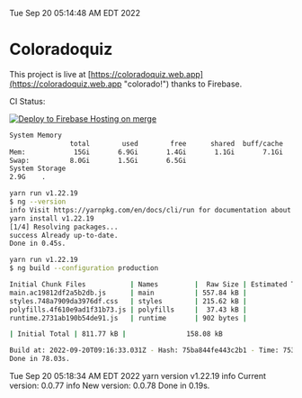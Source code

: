Tue Sep 20 05:14:48 AM EDT 2022

# Coloradoquiz


This project is live at [https://coloradoquiz.web.app](https://coloradoquiz.web.app "colorado!") thanks to Firebase.

CI Status: 

[![Deploy to Firebase Hosting on merge](https://github.com/teamkushal/coloradoquiz/actions/workflows/firebase-hosting-merge.yml/badge.svg)](https://github.com/teamkushal/coloradoquiz/actions/workflows/firebase-hosting-merge.yml)

```bash
System Memory
               total        used        free      shared  buff/cache   available
Mem:            15Gi       6.9Gi       1.4Gi       1.1Gi       7.1Gi       6.9Gi
Swap:          8.0Gi       1.5Gi       6.5Gi
System Storage
2.9G	.
```
```bash
yarn run v1.22.19
$ ng --version
info Visit https://yarnpkg.com/en/docs/cli/run for documentation about this command.
yarn install v1.22.19
[1/4] Resolving packages...
success Already up-to-date.
Done in 0.45s.
```
```bash
yarn run v1.22.19
$ ng build --configuration production

Initial Chunk Files           | Names         |  Raw Size | Estimated Transfer Size
main.ac19812df2a5b2db.js      | main          | 557.84 kB |               132.84 kB
styles.748a7909da3976df.css   | styles        | 215.62 kB |                12.77 kB
polyfills.4f610e9ad1f31b73.js | polyfills     |  37.43 kB |                11.96 kB
runtime.2731ab190b54de91.js   | runtime       | 902 bytes |               517 bytes

| Initial Total | 811.77 kB |               158.08 kB

Build at: 2022-09-20T09:16:33.031Z - Hash: 75ba844fe443c2b1 - Time: 75366ms
Done in 78.03s.
```
Tue Sep 20 05:18:34 AM EDT 2022
yarn version v1.22.19
info Current version: 0.0.77
info New version: 0.0.78
Done in 0.19s.
